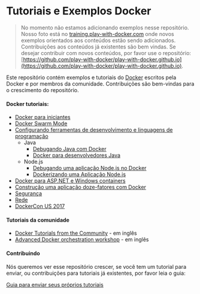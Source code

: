 # Tutoriais e Exemplos Docker

> No momento não estamos adicionando exemplos nesse repositório. Nosso foto está no [training.play-with-docker.com](https://training.play-with-docker.com) onde novos exemplos orientados aos conteúdos estão sendo adicionados. Contribuições aos conteúdos já existentes são bem vindas. Se desejar contribuir com novos conteúdos, por favor use o repositório:[https://github.com/play-with-docker/play-with-docker.github.io](https://github.com/play-with-docker/play-with-docker.github.io).


Este repositório contém exemplos e tutoriais do [Docker](https://docker.com) escritos pela Docker e por membros da comunidade. Contribuições são bem-vindas para o crescimento do repositório.

#### Docker tutoriais:
* [Docker para iniciantes](beginner/readme.md)
* [Docker Swarm Mode](swarm-mode/README.md)
* [Configurando ferramentas de desenvolvimento e linguagens de programação](developer-tools/README.md)
  * Java
    * [Debugando Java com Docker](developer-tools/java-debugging)
    * [Docker para desenvolvedores Java](developer-tools/java/)
  * Node.js
    * [Debugando uma aplicação Node.js no Docker](developer-tools/nodejs-debugging)
    * [Dockerizando uma Aplicação Node.js](developer-tools/nodejs/porting/)
* [Docker para ASP.NET e Windows containers](windows/readme.md)
* [Construção uma aplicação doze-fatores com Docker](12factor/README.md)
* [Segurança](security/README.md)
* [Rede](networking/)
* [DockerCon US 2017](dockercon-us-2017/)


#### Tutoriais da comunidade
* [Docker Tutorials from the Community](https://github.com/docker/community/blob/master/curated-content.md) - em inglês
* [Advanced Docker orchestration workshop](https://github.com/docker/labs/tree/master/Docker-Orchestration) - em inglês

#### Contribuindo

Nós queremos ver esse repositório crescer, se você tem um tutorial para enviar, ou contribuições para tutoriais já existentes, por favor leia o guia:

[Guia para enviar seus próprios tutoriais](contribute.md)

